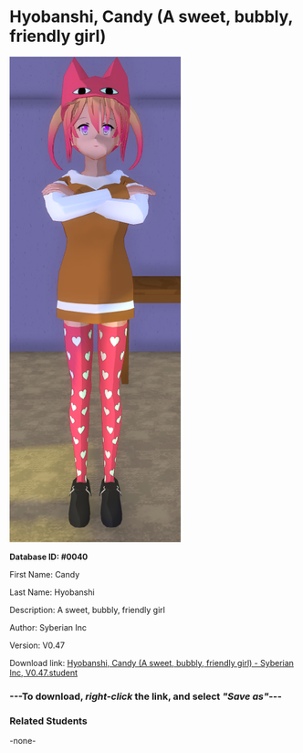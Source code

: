 # Hyobanshi, Candy (A sweet, bubbly, friendly girl)

<img src="Files/Images/Hyobanshi, Candy (A sweet, bubbly, friendly girl).png" title="Hyobanshi, Candy (A sweet, bubbly, friendly girl) - Syberian Inc, V0.47">

**Database ID: #0040**

First Name: Candy

Last Name: Hyobanshi

Description: A sweet, bubbly, friendly girl

Author: Syberian Inc

Version: V0.47

Download link: <a href="https://raw.githubusercontent.com/Arbiter1223/Daigaku-Gurashi-Custom-Students/master/Files/Studen%20Files/Hyobanshi%2C%20Candy%20(A%20sweet%2C%20bubbly%2C%20friendly%20girl)%20-%20Syberian%20Inc%2C%20V0.47.student">Hyobanshi, Candy (A sweet, bubbly, friendly girl) - Syberian Inc, V0.47.student</a>

### ---**To download, _right-click_ the link, and select _"Save as"_**---

### Related Students

-none-
